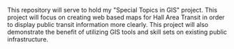 This repository will serve to hold my "Special Topics in GIS" project.  This project will focus on creating web based maps
 for Hall Area Transit in order to display public transit information more clearly.  This project will also demonstrate the 
 benefit of utilizing GIS tools and skill sets on existing public infrastructure.